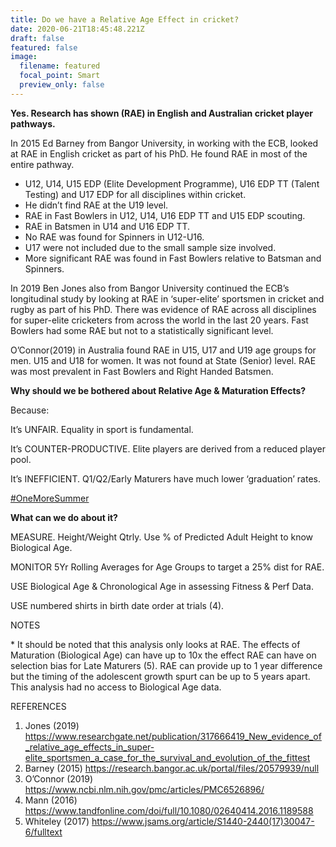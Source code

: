 ```yaml
---
title: Do we have a Relative Age Effect in cricket?
date: 2020-06-21T18:45:48.221Z
draft: false
featured: false
image:
  filename: featured
  focal_point: Smart
  preview_only: false
---
```





**Yes. Research has shown <Relative Age Effect> (RAE) in English and Australian cricket player pathways.**

In 2015 Ed Barney from Bangor University, in working with the ECB, looked at RAE in English cricket as part of his PhD. He found RAE in most of the entire pathway.

* U12, U14, U15 EDP (Elite Development Programme), U16 EDP TT (Talent Testing) and U17 EDP for all disciplines within cricket.
* He didn’t find RAE at the U19 level.
* RAE in Fast Bowlers in U12, U14, U16 EDP TT and U15 EDP scouting.
* RAE in Batsmen in U14 and U16 EDP TT.
* No RAE was found for Spinners in U12-U16.
* U17 were not included due to the small sample size involved.
* More significant RAE was found in Fast Bowlers relative to Batsman and Spinners.



In 2019 Ben Jones also from Bangor University continued the ECB’s longitudinal study by looking at RAE in ‘super-elite’ sportsmen in cricket and rugby as part of his PhD. There was evidence of RAE across all disciplines for super-elite cricketers from across the world in the last 20 years. Fast Bowlers had some RAE but not to a statistically significant level.



O’Connor(2019) in Australia found RAE in U15, U17 and U19 age groups for men. U15 and U18 for women. It was not found at State (Senior) level. RAE was most prevalent in Fast Bowlers and Right Handed Batsmen.

**Why should we be bothered about Relative Age & Maturation Effects?**

Because:

It’s UNFAIR. Equality in sport is fundamental.

It’s COUNTER-PRODUCTIVE. Elite players are derived from a reduced player pool.

It’s INEFFICIENT. Q1/Q2/Early Maturers have much lower ‘graduation’ rates.

[\#OneMoreSummer](https://twitter.com/hashtag/OneMoreSummer?src=hashtag_click)



**What can we do about it?**

MEASURE. Height/Weight Qtrly. Use % of Predicted Adult Height to know Biological Age.

MONITOR 5Yr Rolling Averages for Age Groups to target a 25% dist for RAE.

USE Biological Age & Chronological Age in assessing Fitness & Perf Data.

USE numbered shirts in birth date order at trials (4).

NOTES

\* It should be noted that this analysis only looks at RAE. The effects of Maturation (Biological Age) can have up to 10x the effect RAE can have on selection bias for Late Maturers (5). RAE can provide up to 1 year difference but the timing of the adolescent growth spurt can be up to 5 years apart. This analysis had no access to Biological Age data.



REFERENCES

1. Jones (2019) <https://www.researchgate.net/publication/317666419_New_evidence_of_relative_age_effects_in_super-elite_sportsmen_a_case_for_the_survival_and_evolution_of_the_fittest>
2. Barney (2015) <https://research.bangor.ac.uk/portal/files/20579939/null>
3. O’Connor (2019) <https://www.ncbi.nlm.nih.gov/pmc/articles/PMC6526896/>
4. Mann (2016) <https://www.tandfonline.com/doi/full/10.1080/02640414.2016.1189588>
5. Whiteley (2017) <https://www.jsams.org/article/S1440-2440(17)30047-6/fulltext>